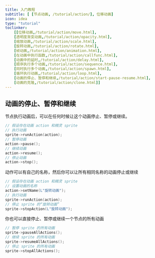 ```yaml
---
title: 入门教程
subtitle: [ [节点动画, /tutorial/action/], 位移动画]
icon: idea
type: "tutorial"
toclinker: 
    [[位移动画,/tutorial/action/move.html],
    [透明度渐变动画,/tutorial/action/opacity.html],
    [缩放动画,/tutorial/action/scale.html],
    [旋转动画,/tutorial/action/rotate.html],
    [帧动画,/tutorial/action/animation.html],
    [在动画中执行函数,/tutorial/action/callfunc.html],
    [动画中的延时,/tutorial/action/delay.html],
    [顺序执行多个动画,/tutorial/action/sequence.html],
    [同时执行多个动画,/tutorial/action/spawn.html],
    [循环执行动画,/tutorial/action/loop.html],
    [动画的停止、暂停和继续,/tutorial/action/start-pause-resume.html],
    [动画的克隆,/tutorial/action/clone.html]]
---
```

## 动画的停止、暂停和继续

节点执行动画后，可以在任何时候让这个动画停止、暂停或继续。

```cpp
// 假设存在动画 action 和精灵 sprite
// 执行动画
sprite->runAction(action);
// 暂停动画
action->pause();
// 继续动画
action->resume();
// 停止动画
action->stop();
```

动作可以有自己的名称，然后你可以让所有相同名称的动画停止或继续

```cpp
// 假设存在动画 action 和精灵 sprite
// 设置动画的名称
action->setName(L"旋转动画");
// 执行动画
sprite->runAction(action);
// 停止 sprite 的“旋转动画”
sprite->stopAction(L"旋转动画");
```

你也可以直接停止、暂停或继续一个节点的所有动画

```cpp
// 暂停 sprite 的所有动画
sprite->pauseAllActions();
// 继续 sprite 的所有动画
sprite->resumeAllActions();
// 停止 sprite 的所有动画
sprite->stopAllActions();
```
